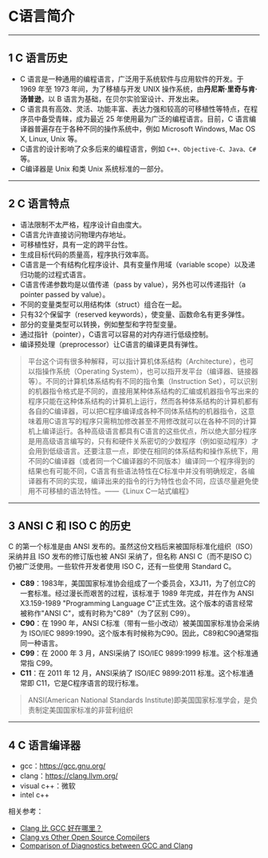 # C语言简介

---
## 1 C 语言历史

- C 语言是一种通用的编程语言，广泛用于系统软件与应用软件的开发。于 1969 年至 1973 年间，为了移植与开发 UNIX 操作系统，由**丹尼斯·里奇与肯·汤普逊**，以 B 语言为基础，在贝尔实验室设计、开发出来。
- C 语言具有高效、灵活、功能丰富、表达力强和较高的可移植性等特点，在程序员中备受青睐，成为最近 25 年使用最为广泛的编程语言。目前，C 语言编译器普遍存在于各种不同的操作系统中，例如 Microsoft Windows, Mac OS X, Linux, Unix 等。
- C语言的设计影响了众多后来的编程语言，例如 `C++、Objective-C、Java、C#` 等。
- C编译器是 Unix 和类 Unix 系统标准的一部分。

---
## 2 C 语言特点

- 语法限制不太严格，程序设计自由度大。
- C语言允许直接访问物理内存地址。
- 可移植性好，具有一定的跨平台性。
- 生成目标代码的质量高，程序执行效率高。
- C语言是一个有结构化程序设计、具有变量作用域（variable scope）以及递归功能的过程式语言。
- C语言传递参数均是以值传递（pass by value），另外也可以传递指针（a pointer passed by value）。
- 不同的变量类型可以用结构体（struct）组合在一起。
- 只有32个保留字（reserved keywords），使变量、函数命名有更多弹性。
- 部分的变量类型可以转换，例如整型和字符型变量。
- 通过指针（pointer），C语言可以容易的对内存进行低级控制。
- 编译预处理（preprocessor）让C语言的编译更具有弹性。

>平台这个词有很多种解释，可以指计算机体系结构（Architecture），也可以指操作系统（Operating System），也可以指开发平台（编译器、链接器等）。不同的计算机体系结构有不同的指令集（Instruction Set），可以识别的机器指令格式是不同的，直接用某种体系结构的汇编或机器指令写出来的程序只能在这种体系结构的计算机上运行，然而各种体系结构的计算机都有各自的C编译器，可以把C程序编译成各种不同体系结构的机器指令，这意味着用C语言写的程序只需稍加修改甚至不用修改就可以在各种不同的计算机上编译运行。各种高级语言都具有C语言的这些优点，所以绝大部分程序是用高级语言编写的，只有和硬件关系密切的少数程序（例如驱动程序）才会用到低级语言。还要注意一点，即使在相同的体系结构和操作系统下，用不同的C编译器（或者同一个C编译器的不同版本）编译同一个程序得到的结果也有可能不同，C语言有些语法特性在C标准中并没有明确规定，各编译器有不同的实现，编译出来的指令的行为特性也会不同，应该尽量避免使用不可移植的语法特性。——《Linux C一站式编程》

---
## 3 ANSI C 和 ISO C 的历史

C 的第一个标准是由 ANSI 发布的。虽然这份文档后来被国际标准化组织（ISO）采纳并且 ISO 发布的修订版也被 ANSI 采纳了，但名称 ANSI C（而不是ISO C）仍被广泛使用。一些软件开发者使用 ISO C，还有一些使用 Standard C。

- **C89**：1983年，美国国家标准协会组成了一个委员会，X3J11，为了创立C的一套标准。经过漫长而艰苦的过程，该标准于 1989 年完成，并在作为 ANSI X3.159-1989 "Programming Language C"正式生效。这个版本的语言经常被称作"ANSI C"，或有时称为"C89"（为了区别 C99）。
- **C90**：在 1990 年，ANSI C标准（带有一些小改动）被美国国家标准协会采纳为 ISO/IEC 9899:1990。这个版本有时候称为C90。因此，C89和C90通常指同一种语言。
- **C99**：在 2000 年 3 月，ANSI采纳了 ISO/IEC 9899:1999 标准。这个标准通常指 C99。
- **C11**：在 2011 年 12 月，ANSI采纳了 ISO/IEC 9899:2011 标准。这个标准通常即 C11，它是C程序语言的现行标准。

>ANSI(American National Standards Institute)即美国国家标准学会，是负责制定美国国家标准的非营利组织

---
## 4 C 语言编译器

- gcc：<https://gcc.gnu.org/>
- clang：<https://clang.llvm.org/>
- visual c++：微软
- intel c++

相关参考：

- [Clang 比 GCC 好在哪里？](https://www.zhihu.com/question/20235742)
- [Clang vs Other Open Source Compilers](http://clang.llvm.org/comparison.html)
- [Comparison of Diagnostics between GCC and Clang](https://link.zhihu.com/?target=http%3A//gcc.gnu.org/wiki/ClangDiagnosticsComparison)
